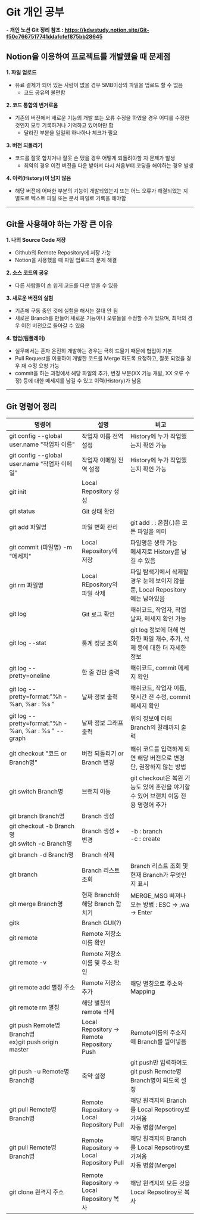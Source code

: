 # Git 개인 공부
  <b>- 개인 노션 Git 정리 참조 : https://kdwstudy.notion.site/Git-f50c7667517741ddafcfef875bb28645</b>
## Notion을 이용하여 프로젝트를 개발했을 때 문제점
<b>1. 파일 업로드</b>
   - 유료 결제가 되어 있는 사람이 없을 경우 5MB이상의 파일을 업로드 할 수 없음
     - 코드 공유의 불편함
  
<b>2. 코드 통합의 번거로움</b>
  - 기존의 버전에서 새로운 기능의 개발 또는 오류 수정을 하였을 경우 어디를 수정한 것인지 모두 기록하거나 기억하고 있어야만 함
    - 달라진 부분을 일일히 하나하나 체크가 필요
  
<b>3. 버전 되돌리기</b>
  - 코드를 잘못 합치거나 잘못 손 댔을 경우 어떻게 되돌려야할 지 문제가 발생
      - 최악의 경우 이전 버전을 다운 받아서 다시 처음부터 코딩을 해야하는 경우 발생
  
<b>4. 이력(History)이 남지 않음</b>
  - 해당 버전에 어떠한 부분의 기능이 개발되었는지 또는 어느 오류가 해결되었는 지 별도로 텍스트 파일 또는 문서 파일로 기록을 해야함
<hr>

## Git을 사용해야 하는 가장 큰 이유
<b>1. 나의 Source Code 저장</b>
  - Github의 Remote Repository에 저장 가능
  - Notion을 사용했을 때 파일 업로드의 문제 해결

<b>2. 소스 코드의 공유</b>
  - 다른 사람들이 손 쉽게 코드를 다운 받을 수 있음

<b>3. 새로운 버전의 실험</b>
  - 기존에 구동 중인 것에 실험을 해서는 절대 안 됨
  - 새로운 Branch를 만들어 새로운 기능이나 오류들을 수정할 수가 있으며, 최악의 경우 이전 버전으로 돌아갈 수 있음

<b>4. 협업(팀플레이)</b>
  - 실무에서는 혼자 온전히 개발하는 경우는 극히 드물기 때문에 협업이 기본
  - Pull Request를 이용하여 개발한 코드를 Merge 하도록 요청하고, 잘못 되었을 경우 재 수정 요청 가능
  - commit을 하는 과정에서 해당 파일의 추가, 변경 부분(XX 기능 개발, XX 오류 수정) 등에 대한 메세지를 남길 수 있고 이력(History)가 남음
<hr>

## Git 명령어 정리
<table style="text-center border">
  <thead>
    <tr>
      <th>명령어</th>
      <th>설명</th>
      <th>비고</th>
    </tr>
  </thead>
  <tbody>
    <tr>
      <td>git config --global user.name "작업자 이름"</td>
      <td>작업자 이름 전역 설정</td>
      <td>History에 누가 작업했는지 확인 가능</td>
    </tr>
    <tr>
      <td>git config --global user.name "작업자 이메일"</td>
      <td>작업자 이메일 전역 설정</td>
      <td>History에 누가 작업했는지 확인 가능</td>
    </tr>
    <tr>
      <td>git init</td>
      <td>Local Repository 생성</td>
      <td></td>
    </tr>
    <tr>
      <td>git status</td>
      <td>Git 상태 확인</td>
      <td></td>
    </tr>
    <tr>
      <td>git add 파일명</td>
      <td>파일 변화 관리</td>
      <td>git add . : 온점(.)은 모든 파일을 의미</td>
    </tr>
    <tr>
      <td>git commit (파일명) -m "메세지"</td>
      <td>Local Repository에 저장</td>
      <td>파일명은 생략 가능<br>메세지로 History를 남길 수 있음</td>
    </tr>
    <tr>
      <td>git rm 파일명</td>
      <td>Local REpository의 파일 삭제</td>
      <td>파일 탐색기에서 삭제할 경우 눈에 보이지 않을 뿐, Local Repository에는 남아있음</td>
    </tr>
    <tr>
      <td>git log</td>
      <td>Git 로그 확인</td>
      <td>해쉬코드, 작업자, 작업 날짜, 메세지 확인 가능</td>
    </tr>
    <tr>
      <td>git log --stat</td>
      <td>통계 정보 조회</td>
      <td>git log 정보에 더해 변화한 파일 개수, 추가, 삭제 등에 대한 더 자세한 정보 </td>
    </tr>
    <tr>
      <td>git log --pretty=oneline</td>
      <td>한 줄 간단 출력</td>
      <td>해쉬코드, commit 메세지 확인</td>
    </tr>
    <tr>
      <td>git log --pretty=format:"%h - %an, %ar : %s "</td>
      <td>날짜 정보 출력</td>
      <td>해쉬코드, 작업자 이름, 몇시간 전 수정, commit 메세지 확인</td>
    </tr>
    <tr>
      <td>git log --pretty=format:"%h - %an, %ar : %s " -- graph</td>
      <td>날짜 정보 그래프 출력</td>
      <td>위의 정보에 더해 Branch의 갈래까지 출력</td>
    </tr>
    <tr>
      <td>git checkout "코드 or Branch명"</td>
      <td>버전 되돌리기 or Branch 변경</td>
      <td>해쉬 코드를 입력하게 되면 해당 버전으로 변경<br>단, 권장하지 않는 방법</td>
    </tr>
    <tr>
      <td>git switch Branch명</td>
      <td>브랜치 이동</td>
      <td>git checkout은 복원 기능도 있어 혼란을 야기할 수 있어 브랜치 이동 전용 명령어 추가</td>
    </tr>
    <tr>
      <td>git branch Branch명</td>
      <td>Branch 생성</td>
      <td></td>
    </tr>
    <tr>
      <td>git checkout -b Branch명<br>git switch -c Branch명</td>
      <td>Branch 생성 + 변경</td>
      <td>-b : branch<br>-c : create</td>
    </tr>
    <tr>
      <td>git branch -d Branch명</td>
      <td>Branch 삭제</td>
      <td></td>
    </tr>
    <tr>
      <td>git branch</td>
      <td>Branch 리스트 조회</td>
      <td>Branch 리스트 조회 및 현재 Branch가 무엇인지 표시</td>
    </tr>
    <tr>
      <td>git merge Branch명</td>
      <td>현재 Branch와 해당 Branch 합치기</td>
      <td>MERGE_MSG 빠져나오는 방법 : ESC -> :wa -> Enter</td>
    </tr>
    <tr>
      <td>gitk</td>
      <td>Branch GUI(?)</td>
      <td></td>
    </tr>
    <tr>
      <td>git remote</td>
      <td>Remote 저장소 이름 확인</td>
      <td></td>
    </tr>
    <tr>
      <td>git remote -v</td>
      <td>Remote 저장소 이름 및 주소 확인</td>
      <td></td>
    </tr>
    <tr>
      <td>git remote add 별칭 주소</td>
      <td>Remote 저장소 추가</td>
      <td>해당 별칭으로 주소와 Mapping</td>
    </tr>
    <tr>
      <td>git remote rm 별칭</td>
      <td>해당 별칭의 remote 삭제</td>
      <td></td>
    </tr>
    <tr>
      <td>git push Remote명 Branch명<br>ex)git push origin master</td>
      <td>Local Repository -> Remote Repository Push</td>
      <td>Remote이름의 주소지에 Branch를 밀어넣음</td>
    </tr>
    <tr>
      <td>git push -u Remote명 Branch명</td>
      <td>축약 설정</td>
      <td>git push만 입력하여도 git push Remote명 Branch명이 되도록 설정</td>
    </tr>
    <tr>
      <td>git pull Remote명 Branch명</td>
      <td>Remote Repository -> Local Repository Pull</td>
      <td>해당 원격지의 Branch를 Local Repsotiroy로 가져옴<br>자동 병합(Merge)</td>
    </tr>
    <tr>
      <td>git pull Remote명 Branch명</td>
      <td>Remote Repository -> Local Repository Pull</td>
      <td>해당 원격지의 Branch를 Local Repsotiroy로 가져옴<br>자동 병합(Merge)</td>
    </tr>
    <tr>
      <td>git clone 원격지 주소</td>
      <td>Remote Repository -> Local Repository 복사</td>
      <td>해당 원격지의 모든 것을 Local Repsotiroy로 복사</td>
    </tr>

  </tbody>
</table>

